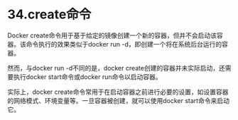 # 34.create命令

Docker create命令用于基于给定的镜像创建一个新的容器，但并不会启动该容器。该命令执行的效果类似于docker run -d，即创建一个将在系统后台运行的容器。

然而，与docker run -d不同的是，docker create创建的容器并未实际启动，还需要执行docker start命令或docker run命令以启动容器。

实际上，docker create命令常用于在启动容器之前进行必要的设置，如设置容器的网络模式、环境变量等。一旦容器被创建，就可以使用docker start命令来启动它。